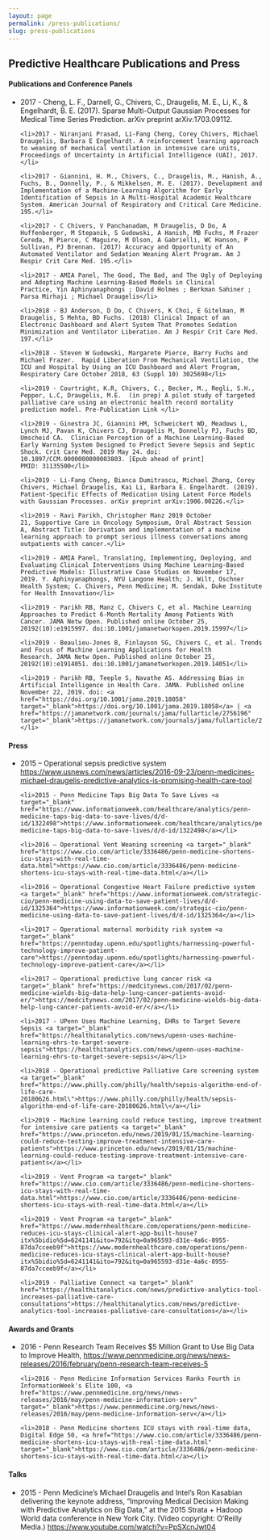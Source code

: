 ```yaml
---
layout: page
permalink: /press-publications/
slug: press-publications
---
```



<h2 class="blue-text text-darken-4">Predictive Healthcare Publications and Press</h2>
<h4>Publications and Conference Panels</h4>
<ul>
	<li>2017 - Cheng, L. F., Darnell, G., Chivers, C., Draugelis, M. E., Li, K., & Engelhardt, B. E. (2017). Sparse Multi-Output Gaussian Processes for Medical Time Series Prediction. arXiv preprint arXiv:1703.09112.</li>

	<li>2017 - Niranjani Prasad, Li-Fang Cheng, Corey Chivers, Michael Draugelis, Barbara E Engelhardt. A reinforcement learning approach to weaning of mechanical ventilation in intensive care units, Proceedings of Uncertainty in Artificial Intelligence (UAI), 2017.</li>

	<li>2017 - Giannini, H. M., Chivers, C., Draugelis, M., Hanish, A., Fuchs, B., Donnelly, P., & Mikkelsen, M. E. (2017). Development and Implementation of a Machine-Learning Algorithm for Early Identification of Sepsis in A Multi-Hospital Academic Healthcare System. American Journal of Respiratory and Critical Care Medicine. 195.</li>

	<li>2017 - C Chivers, V Panchanadam, M Draugelis, D Do, A Huffenberger, M Stepanik, S Gudowski, A Hanish, MB Fuchs, M Frazer Cereda, M Pierce, C Maguire, M Olson, A Gabrielli, WC Hanson, P Sullivan, PJ Brennan. (2017) Accuracy and Opportunity of An Automated Ventilator and Sedation Weaning Alert Program. Am J Respir Crit Care Med. 195.</li>

	<li>2017 - AMIA Panel, The Good, The Bad, and The Ugly of Deploying and Adopting Machine Learning-Based Models in Clinical Practice, Yin Aphinyanaphongs ; David Holmes ; Berkman Sahiner ; Parsa Mirhaji ; Michael Draugelis</li>

	<li>2018 - BJ Anderson, D Do, C Chivers, K Choi, E Gitelman, M Draugelis, S Mehta, BD Fuchs. (2018) Clinical Impact of an Electronic Dashboard and Alert System That Promotes Sedation Minimization and Ventilator Liberation. Am J Respir Crit Care Med. 197.</li>

	<li>2018 - Steven W Gudowski, Margarete Pierce, Barry Fuchs and Michael Frazer.  Rapid Liberation From Mechanical Ventilation, the ICU and Hospital by Using an ICU Dashboard and Alert Program,  Respiratory Care October 2018, 63 (Suppl 10) 3025698</li>

	<li>2019 - Courtright, K.R, Chivers, C., Becker, M., Regli, S.H., Pepper, L.C, Draugelis, M.E.  (in prep) A pilot study of targeted palliative care using an electronic health record mortality prediction model. Pre-Publication Link </li>

	<li>2019 - Ginestra JC, Giannini HM, Schweickert WD, Meadows L, Lynch MJ, Pavan K, Chivers CJ, Draugelis M, Donnelly PJ, Fuchs BD, Umscheid CA.  Clinician Perception of a Machine Learning-Based Early Warning System Designed to Predict Severe Sepsis and Septic Shock. Crit Care Med. 2019 May 24. doi: 10.1097/CCM.0000000000003803. [Epub ahead of print] PMID: 31135500</li>

	<li>2019 - Li-Fang Cheng, Bianca Dumitrascu, Michael Zhang, Corey Chivers, Michael Draugelis, Kai Li, Barbara E. Engelhardt. (2019). Patient-Specific Effects of Medication Using Latent Force Models with Gaussian Processes. arXiv preprint arXiv:1906.00226.</li>

	<li>2019 - Ravi Parikh, Christopher Manz 2019 October 21, Supportive Care in Oncology Symposium, Oral Abstract Session A, Abstract Title: Derivation and implementation of a machine learning approach to prompt serious illness conversations among outpatients with cancer.</li>

	<li>2019 - AMIA Panel, Translating, Implementing, Deploying, and Evaluating Clinical Interventions Using Machine Learning-Based Predictive Models: Illustrative Case Studies on November 17, 2019. Y. Aphinyanaphongs, NYU Langone Health; J. Wilt, Oschner Health System; C. Chivers, Penn Medicine; M. Sendak, Duke Institute for Health Innovation</li>

	<li>2019 - Parikh RB, Manz C, Chivers C, et al. Machine Learning Approaches to Predict 6-Month Mortality Among Patients With Cancer. JAMA Netw Open. Published online October 25, 20192(10):e1915997. doi:10.1001/jamanetworkopen.2019.15997</li>

	<li>2019 - Beaulieu-Jones B, Finlayson SG, Chivers C, et al. Trends and Focus of Machine Learning Applications for Health Research. JAMA Netw Open. Published online October 25, 20192(10):e1914051. doi:10.1001/jamanetworkopen.2019.14051</li>

	<li>2019 - Parikh RB, Teeple S, Navathe AS. Addressing Bias in Artificial Intelligence in Health Care. JAMA. Published online November 22, 2019. doi: <a href="https://doi.org/10.1001/jama.2019.18058" target="_blank">https://doi.org/10.1001/jama.2019.18058</a> | <a href="https://jamanetwork.com/journals/jama/fullarticle/2756196" target="_blank">https://jamanetwork.com/journals/jama/fullarticle/2756196</a></li>
</ul>

<h4>Press</h4>
<ul>
	<li>2015 – Operational sepsis predictive system <a target="_blank" href="https://www.usnews.com/news/articles/2016-09-23/penn-medicines-michael-draugelis-predictive-analytics-is-promising-health-care-tool">https://www.usnews.com/news/articles/2016-09-23/penn-medicines-michael-draugelis-predictive-analytics-is-promising-health-care-tool</a></li>

	<li>2015 - Penn Medicine Taps Big Data To Save Lives <a target="_blank" href="https://www.informationweek.com/healthcare/analytics/penn-medicine-taps-big-data-to-save-lives/d/d-id/1322498">https://www.informationweek.com/healthcare/analytics/penn-medicine-taps-big-data-to-save-lives/d/d-id/1322498</a></li>

	<li>2016 – Operational Vent Weaning screening <a target="_blank" href="https://www.cio.com/article/3336486/penn-medicine-shortens-icu-stays-with-real-time-data.html">https://www.cio.com/article/3336486/penn-medicine-shortens-icu-stays-with-real-time-data.html</a></li>

	<li>2016 – Operational Congestive Heart Failure predictive system <a target="_blank" href="https://www.informationweek.com/strategic-cio/penn-medicine-using-data-to-save-patient-lives/d/d-id/1325364">https://www.informationweek.com/strategic-cio/penn-medicine-using-data-to-save-patient-lives/d/d-id/1325364</a></li>

	<li>2017 – Operational maternal morbidity risk system <a target="_blank" href="https://penntoday.upenn.edu/spotlights/harnessing-powerful-technology-improve-patient-care">https://penntoday.upenn.edu/spotlights/harnessing-powerful-technology-improve-patient-care</a></li>

	<li>2017 – Operational predictive lung cancer risk <a target="_blank" href="https://medcitynews.com/2017/02/penn-medicine-wields-big-data-help-lung-cancer-patients-avoid-er/">https://medcitynews.com/2017/02/penn-medicine-wields-big-data-help-lung-cancer-patients-avoid-er/</a></li>

	<li>2017 - UPenn Uses Machine Learning, EHRs to Target Severe Sepsis <a target="_blank" href="https://healthitanalytics.com/news/upenn-uses-machine-learning-ehrs-to-target-severe-sepsis">https://healthitanalytics.com/news/upenn-uses-machine-learning-ehrs-to-target-severe-sepsis</a></li>

	<li>2018 - Operational predictive Palliative Care screening system <a target="_blank" href="https://www.philly.com/philly/health/sepsis-algorithm-end-of-life-care-20180626.html\">https://www.philly.com/philly/health/sepsis-algorithm-end-of-life-care-20180626.html\</a></li>

	<li>2019 - Machine learning could reduce testing, improve treatment for intensive care patients <a target="_blank" href="https://www.princeton.edu/news/2019/01/15/machine-learning-could-reduce-testing-improve-treatment-intensive-care-patients">https://www.princeton.edu/news/2019/01/15/machine-learning-could-reduce-testing-improve-treatment-intensive-care-patients</a></li>

	<li>2019 - Vent Program <a target="_blank" href="https://www.cio.com/article/3336486/penn-medicine-shortens-icu-stays-with-real-time-data.html">https://www.cio.com/article/3336486/penn-medicine-shortens-icu-stays-with-real-time-data.html</a></li>

	<li>2019 - Vent Program <a target="_blank" href="https://www.modernhealthcare.com/operations/penn-medicine-reduces-icu-stays-clinical-alert-app-built-house?itx%5bidio%5d=6241141&ito=792&itq=0a965593-d31e-4a6c-8955-87da7cceeb9f">https://www.modernhealthcare.com/operations/penn-medicine-reduces-icu-stays-clinical-alert-app-built-house?itx%5bidio%5d=6241141&ito=792&itq=0a965593-d31e-4a6c-8955-87da7cceeb9f</a></li>

	<li>2019 - Palliative Connect <a target="_blank" href="https://healthitanalytics.com/news/predictive-analytics-tool-increases-palliative-care-consultations">https://healthitanalytics.com/news/predictive-analytics-tool-increases-palliative-care-consultations</a></li>
</ul>
<h4>Awards and Grants</h4>
<ul>
	<li>2016 - Penn Research Team Receives $5 Million Grant to Use Big Data to Improve Health, <a href="https://www.pennmedicine.org/news/news-releases/2016/february/penn-research-team-receives-5" target="_blank">https://www.pennmedicine.org/news/news-releases/2016/february/penn-research-team-receives-5</a></li>

	<li>2016 - Penn Medicine Information Services Ranks Fourth in InformationWeek's Elite 100, <a href="https://www.pennmedicine.org/news/news-releases/2016/may/penn-medicine-information-serv" target="_blank">https://www.pennmedicine.org/news/news-releases/2016/may/penn-medicine-information-serv</a></li>

	<li>2018 - Penn Medicine shortens ICU stays with real-time data, Digital Edge 50, <a href="https://www.cio.com/article/3336486/penn-medicine-shortens-icu-stays-with-real-time-data.html" target="_blank">https://www.cio.com/article/3336486/penn-medicine-shortens-icu-stays-with-real-time-data.html</a></li>
</ul>
<h4>Talks</h4>
<ul>
	<li>2015 - Penn Medicine’s Michael Draugelis and Intel’s Ron Kasabian delivering the keynote address, “Improving Medical Decision Making with Predictive Analytics on Big Data,” at the 2015 Strata + Hadoop World data conference in New York City. (Video copyright: O’Reilly Media.) <a href="https://www.youtube.com/watch?v=PpSXcnJwt04" target="_blank">https://www.youtube.com/watch?v=PpSXcnJwt04</li>
</ul>
